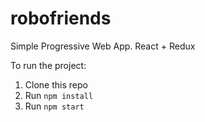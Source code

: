 # robofriends
Simple Progressive Web App. React + Redux

To run the project:

1. Clone this repo
2. Run `npm install`
3. Run `npm start`
